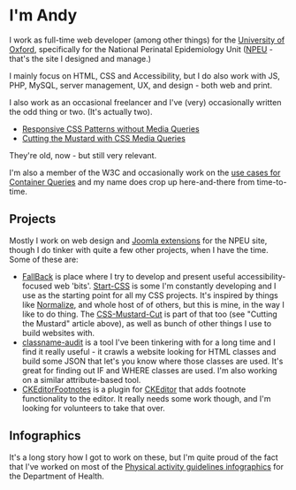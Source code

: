 # I'm Andy

I work as full-time web developer (among other things) for the [University of Oxford](https://www.ox.ac.uk), specifically for the National Perinatal Epidemiology Unit ([NPEU](https://www.npeu.ox.ac.uk) - that's the site I designed and manage.)

I mainly focus on HTML, CSS and Accessibility, but I do also work with JS, PHP, MySQL, server management, UX, and design - both web and print.

I also work as an occasional freelancer and I've (very) occasionally written the odd thing or two. (It's actually two).

* [Responsive CSS Patterns without Media Queries](https://www.sitepoint.com/responsive-css-patterns-without-media-queries)
* [Cutting the Mustard with CSS Media Queries](https://www.sitepoint.com/cutting-the-mustard-with-css-media-queries)

They're old, now - but still very relevant.

I'm also a member of the W3C and occasionally work on the [use cases for Container Queries](https://github.com/WICG/cq-usecases) and my name does crop up here-and-there from time-to-time.

## Projects

Mostly I work on web design and [Joomla extensions](https://github.com/NPEU) for the NPEU site, though I do tinker with quite a few other projects, when I have the time. Some of these are:

* [FallBack](https://github.com/Fall-Back) is place where I try to develop and present useful accessibility-focused web 'bits'. [Start-CSS](https://github.com/Fall-Back/Start-CSS) is some I'm constantly developing and I use as the starting point for all my CSS projects. It's inspired by things like [Normalize](https://necolas.github.io/normalize.css), and whole host of of others, but this is mine, in the way I like to do thing. The [CSS-Mustard-Cut](https://github.com/Fall-Back/CSS-Mustard-Cut) is part of that too (see "Cutting the Mustard" article above), as well as bunch of other things I use to build websites with.
* [classname-audit](https://github.com/andykirk/classname-audit) is a tool I've been tinkering with for a long time and I find it really useful - it crawls a website looking for HTML classes and build some JSON that let's you know where those classes are used. It's great for finding out IF and WHERE classes are used. I'm also working on a similar attribute-based tool.
* [CKEditorFootnotes](https://github.com/andykirk/CKEditorFootnotes) is a plugin for [CKEditor](http://ckeditor.com/addon/footnotes) that adds footnote functionality to the editor. It really needs some work though, and I'm looking for volunteers to take that over.

## Infographics

It's a long story how I got to work on these, but I'm quite proud of the fact that I've worked on most of the [Physical activity guidelines infographics](https://www.gov.uk/government/publications/physical-activity-guidelines-infographics) for the Department of Health.
